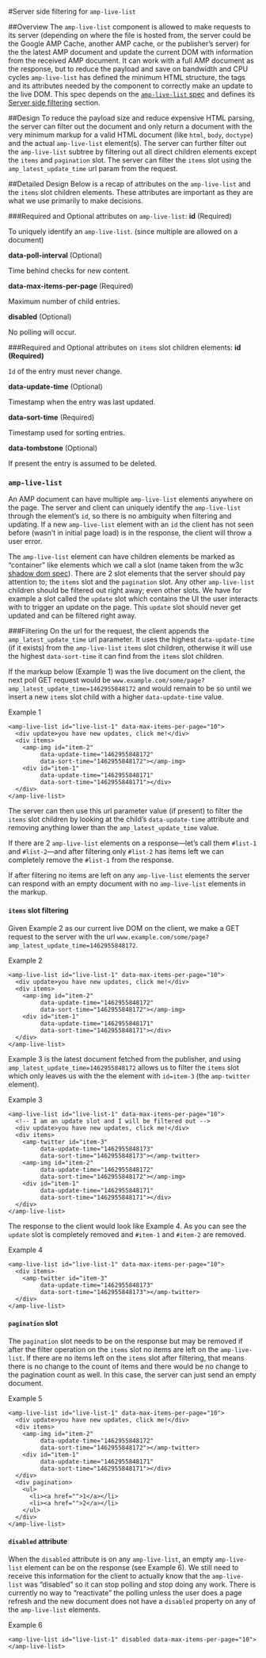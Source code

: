 #Server side filtering for `amp-live-list`

##Overview
The `amp-live-list` component is allowed to make requests to its server (depending on where the file is hosted from, the server could be the Google AMP Cache, another AMP cache, or the publisher’s server) for the the latest AMP document and update the current DOM with information from the received AMP document. It can work with a full AMP document as the response, but to reduce the payload and save on bandwidth and CPU cycles `amp-live-list` has defined the minimum HTML structure, the tags and its attributes needed by the component to correctly make an update to the live DOM. This spec depends on the [`amp-live-list` spec](https://github.com/ampproject/amphtml/blob/master/extensions/amp-live-list/amp-live-list.md) and defines its [Server side filtering](https://github.com/ampproject/amphtml/blob/master/extensions/amp-live-list/amp-live-list.md#server-side-filtering) section.

##Design
To reduce the payload size and reduce expensive HTML parsing, the server can filter out the document and only return a document with the very minimum markup for a valid HTML document (like `html`, `body`, `doctype`) and the actual `amp-live-list` element(s). The server can further filter out the `amp-live-list` subtree by filtering out all direct children elements except the `items` and `pagination` slot. The server can filter the `items` slot using the `amp_latest_update_time` url param from the request.

##Detailed Design
Below is a recap of attributes on the `amp-live-list` and the `items` slot children elements. These attributes are important as they are what we use primarily to make decisions.

###Required and Optional attributes on `amp-live-list`:
**id** (Required)

To uniquely identify an `amp-live-list`. (since multiple are allowed on a document)

**data-poll-interval** (Optional)

Time behind checks for new content.

**data-max-items-per-page** (Required)

Maximum number of child entries.

**disabled** (Optional)

No polling will occur.


###Required and Optional attributes on `items` slot children elements:
**id (Required)**

`Id` of the entry must never change.

**data-update-time** (Optional)

Timestamp when the entry was last updated.

**data-sort-time** (Required)

Timestamp used for sorting entries.

**data-tombstone** (Optional)

If present the entry is assumed to be deleted.


### `amp-live-list`
An AMP document can have multiple `amp-live-list` elements anywhere on the page. The server and client can uniquely identify the `amp-live-list` through the element’s `id`, so there is no ambiguity when filtering and updating. If a new `amp-live-list` element with an `id` the client has not seen before (wasn’t in initial page load) is in the response, the client will throw a user error.

The `amp-live-list` element can have children elements be marked as “container” like elements which we call a slot (name taken from the w3c [shadow dom spec](https://w3c.github.io/webcomponents/spec/shadow/)). There are 2 slot elements that the server should pay attention to; the `items` slot and the `pagination` slot. Any other `amp-live-list` children should be filtered out right away; even other slots. We have for example a slot called the `update` slot which contains the UI the user interacts with to trigger an update on the page. This `update` slot should never get updated and can be filtered right away. 

###Filtering
On the url for the request, the client appends the `amp_latest_update_time` url parameter. It uses the highest `data-update-time` (if it exists) from the `amp-live-list` `items` slot children, otherwise it will use the highest `data-sort-time` it can find from the `items` slot children.

If the markup below (Example 1) was the live document on the client, the next poll GET request would be `www.example.com/some/page?amp_latest_update_time=1462955848172` and would remain to be so until we insert a new `items` slot child with a higher `data-update-time` value.

Example 1
```
<amp-live-list id="live-list-1" data-max-items-per-page="10">
  <div update>you have new updates, click me!</div>
  <div items>
    <amp-img id="item-2"
         data-update-time="1462955848172"
         data-sort-time="1462955848172"></amp-img>
    <div id="item-1"
         data-update-time="1462955848171"
         data-sort-time="1462955848171"></div>
  </div>
</amp-live-list>
```

The server can then use this url parameter value (if present) to filter the `items` slot children by looking at the child’s `data-update-time` attribute and removing anything lower than the `amp_latest_update_time` value. 

If there are 2 `amp-live-list` elements on a response—let’s call them `#list-1` and `#list-2`—and after filtering only `#list-2` has items left we can completely remove the `#list-1` from the response.

If after filtering no items are left on any `amp-live-list` elements the server can respond with an empty document with no `amp-live-list` elements in the markup.

#### `items` slot filtering
Given Example 2 as our current live DOM on the client, we make a GET request to the server with the url `www.example.com/some/page?amp_latest_update_time=1462955848172`.

Example 2
```
<amp-live-list id="live-list-1" data-max-items-per-page="10">
  <div update>you have new updates, click me!</div>
  <div items>
    <amp-img id="item-2"
         data-update-time="1462955848172"
         data-sort-time="1462955848172"></amp-img>
    <div id="item-1"
         data-update-time="1462955848171"
         data-sort-time="1462955848171"></div>
  </div>
</amp-live-list>
```

Example 3 is the latest document fetched from the publisher, and using `amp_latest_update_time=1462955848172` allows us to filter the `items` slot which only leaves us with the the element with `id=item-3` (the `amp-twitter` element).

Example 3
```
<amp-live-list id="live-list-1" data-max-items-per-page="10">
  <!-- I am an update slot and I will be filtered out -->
  <div update>you have new updates, click me!</div>
  <div items>
    <amp-twitter id="item-3"
         data-update-time="1462955848173"
         data-sort-time="1462955848173"></amp-twitter>
    <amp-img id="item-2"
         data-update-time="1462955848172"
         data-sort-time="1462955848172"></amp-img>
    <div id="item-1"
         data-update-time="1462955848171"
         data-sort-time="1462955848171"></div>
  </div>
</amp-live-list>
```

The response to the client would look like Example 4. As you can see the `update` slot is completely removed and `#item-1` and `#item-2` are removed.

Example 4
```
<amp-live-list id="live-list-1" data-max-items-per-page="10">
  <div items>
    <amp-twitter id="item-3"
         data-update-time="1462955848173"
         data-sort-time="1462955848173"></amp-twitter>
  </div>
</amp-live-list>
```

#### `pagination` slot
The `pagination` slot needs to be on the response but may be removed if after the filter operation on the `items` slot no items are left on the `amp-live-list`. If there are no items left on the `items` slot after filtering, that means there is no change to the count of items and there would be no change to the pagination count as well. In this case, the server can just send an empty document.



Example 5
```
<amp-live-list id="live-list-1" data-max-items-per-page="10">
  <div update>you have new updates, click me!</div>
  <div items>
    <amp-img id="item-2"
         data-update-time="1462955848172"
         data-sort-time="1462955848172"></amp-twitter>
    <div id="item-1"
         data-update-time="1462955848171"
         data-sort-time="1462955848171"></div>
  </div>
  <div pagination>
    <ul>
      <li><a href="">1</a></li>
      <li><a href="">2</a></li>
    </ul>
  </div> 
</amp-live-list>
```


#### `disabled` attribute 
When the `disabled` attribute is on any `amp-live-list`, an empty `amp-live-list` element can be on the response (see Example 6). We still need to receive this information for the client to actually know that the `amp-live-list` was “disabled” so it can stop polling and stop doing any work. There is currently no way to “reactivate” the polling unless the user does a page refresh and the new document does not have a `disabled` property on any of the `amp-live-list` elements.

Example 6
```
<amp-live-list id="live-list-1" disabled data-max-items-per-page="10">
</amp-live-list>
```

